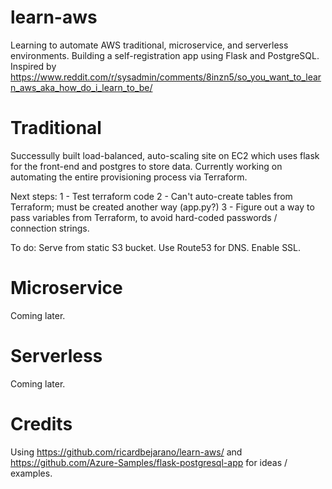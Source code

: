 # learn-aws
Learning to automate AWS traditional, microservice, and serverless environments. Building a self-registration app using Flask and PostgreSQL. Inspired by https://www.reddit.com/r/sysadmin/comments/8inzn5/so_you_want_to_learn_aws_aka_how_do_i_learn_to_be/

# Traditional
Successully built load-balanced, auto-scaling site on EC2 which uses flask for the front-end and postgres to store data. Currently working on automating the entire provisioning process via Terraform.

Next steps:
1 - Test terraform code
2 - Can't auto-create tables from Terraform; must be created another way (app.py?)
3 - Figure out a way to pass variables from Terraform, to avoid hard-coded passwords / connection strings.


To do: 
Serve from static S3 bucket. 
Use Route53 for DNS.
Enable SSL.

# Microservice
Coming later.

# Serverless
Coming later.

# Credits
Using https://github.com/ricardbejarano/learn-aws/ and https://github.com/Azure-Samples/flask-postgresql-app for ideas / examples.
